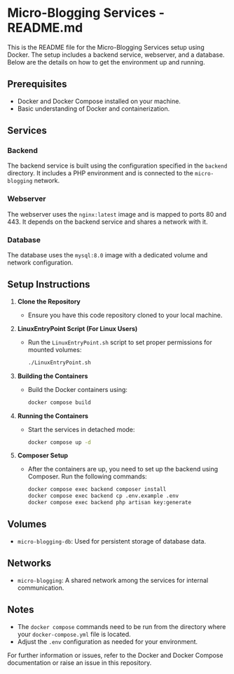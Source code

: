 # Micro-Blogging Services - README.md

This is the README file for the Micro-Blogging Services setup using Docker. The setup includes a backend service, webserver, and a database. Below are the details on how to get the environment up and running.

## Prerequisites

- Docker and Docker Compose installed on your machine.
- Basic understanding of Docker and containerization.

## Services

### Backend

The backend service is built using the configuration specified in the `backend` directory. It includes a PHP environment and is connected to the `micro-blogging` network.

### Webserver

The webserver uses the `nginx:latest` image and is mapped to ports 80 and 443. It depends on the backend service and shares a network with it.

### Database

The database uses the `mysql:8.0` image with a dedicated volume and network configuration.

## Setup Instructions

1. **Clone the Repository**
   - Ensure you have this code repository cloned to your local machine.

2. **LinuxEntryPoint Script (For Linux Users)**
   - Run the `LinuxEntryPoint.sh` script to set proper permissions for mounted volumes:
     ```bash
     ./LinuxEntryPoint.sh
     ```

3. **Building the Containers**
   - Build the Docker containers using:
     ```bash
     docker compose build
     ```

4. **Running the Containers**
   - Start the services in detached mode:
     ```bash
     docker compose up -d
     ```

5. **Composer Setup**
   - After the containers are up, you need to set up the backend using Composer. Run the following commands:
     ```bash
     docker compose exec backend composer install
     docker compose exec backend cp .env.example .env
     docker compose exec backend php artisan key:generate
     ```

## Volumes

- `micro-blogging-db`: Used for persistent storage of database data.

## Networks

- `micro-blogging`: A shared network among the services for internal communication.

## Notes

- The `docker compose` commands need to be run from the directory where your `docker-compose.yml` file is located.
- Adjust the `.env` configuration as needed for your environment.

For further information or issues, refer to the Docker and Docker Compose documentation or raise an issue in this repository.